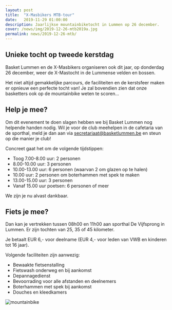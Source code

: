 ```yaml
---
layout: post
title:  "X-Masbikers MTB-tour"
date:   2019-11-29 01:00:00
description: Jaarlijkse mountainbiketocht in Lummen op 26 december.
cover: /news/img/2019-12-26-mtb2019a.jpg
permalink: news/2019-12-26-mtb/
---
```


## Unieke tocht op tweede kerstdag

Basket Lummen en de X-Masbikers organiseren ook dit jaar, op donderdag 26 december, weer de X-Mastocht in de Lummense velden en bossen.

Het niet altijd gemakkelijke parcours, de faciliteiten en de kerstsfeer maken er opnieuw een perfecte tocht van! Je zal bovendien zien dat onze basketters ook op de mountainbike weten te scoren...

## Help je mee?

Om dit evenement te doen slagen hebben we bij Basket Lummen nog helpende handen nodig. Wil je voor de club meehelpen in de cafetaria van de sporthal, meld je dan aan via [secretariaat@basketlummen.be](mailto:secretariaat@basketlummen.be) en steun op die manier je club!

Concreet gaat het om de volgende tijdstippen:
- Toog 7.00-8.00 uur: 2 personen
- 8.00-10.00 uur: 3 personen
- 10.00-13.00 uur: 6 personen (waarvan 2 om glazen op te halen)
- 10.00 uur: 2 personen om boterhammen met spek te maken
- 13.00-15.00 uur: 3 personen
- Vanaf 15.00 uur poetsen: 6 personen of meer

We zijn je nu alvast dankbaar.

## Fiets je mee?

Dan kan je vertrekken tussen 08h00 en 11h00 aan sporthal De Vijfsprong in Lummen. Er zijn tochten van 25, 35 of 45 kilometer.

Je betaalt EUR 6,- voor deelname (EUR 4,- voor leden van VWB en kinderen tot 16 jaar).

Volgende faciliteiten zijn aanwezig:

- Bewaakte fietsenstalling
- Fietswash onderweg en bij aankomst
- Depannagedienst
- Bevoorrading voor alle afstanden en deelnemers
- Boterhammen met spek bij aankomst
- Douches en kleedkamers

![mountainbike](/news/img/2019-12-26-mtb2019b.jpg)


